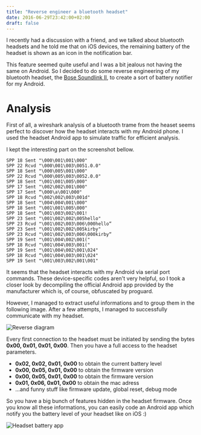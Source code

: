 ```yaml
---
title: "Reverse engineer a bluetooth headset"
date: 2016-06-29T23:42:00+02:00
draft: false
---
```


I recently had a discussion with a friend, and we talked about bluetooth headsets and he told me that on iOS devices, the remaining battery of the headset is shown as an icon in the notification bar.

This feature seemed quite useful and I was a bit jealous not having the same on Android. So I decided to do some reverse engineering of my bluetooth headset, the [Bose Soundlink II](https://www.bose.com/en_us/products/headphones/over_ear_headphones/soundlink-around-ear-wireless-headphones-ii.html), to create a sort of battery notifier for my Android.

# Analysis

First of all, a wireshark analysis of a bluetooth trame from the heaset seems perfect to discover how the headset interacts with my Android phone. I used the headset Android app to simulate traffic for efficient analysis. 

I kept the interesting part on the screenshot bellow.

```nohighlight
SPP 18 Sent "\000\001\001\000"
SPP 22 Rcvd "\000\001\003\0051.0.0"
SPP 18 Sent "\000\005\001\000"
SPP 22 Rcvd “\000\005\003\0052.0.0"
SPP 18 Sent "\001\001\005\000"
SPP 17 Sent "\002\002\001\000"
SPP 17 Sent “\000\a\001\000"
SPP 18 Rcvd “\002\002\003\001d"
SPP 18 Sent "\004\004\001\000"
SPP 18 Sent "\001\001\005\000"
SPP 18 Sent “\001\003\002\001!
SPP 23 Sent "\001\002\002\005hello"
SPP 23 Rcvd "\001\002\003\006\000hello“
SPP 23 Sent "\001\002\002\005kirby"
SPP 23 Rcvd "\001\002\003\006\000kirby“
SPP 19 Sent "\001\004\002\001("
SPP 18 Rcvd "\001\004\003\001("
SPP 19 Sent "\001\004\002\001\024"
SPP 18 Rcvd “\001\004\003\001\024"
SPP 19 Sent "\001\003\002\001\001"
```

It seems that the headset interacts with my Android via serial port commands. These device-specific codes aren't very helpful, so I took a closer look by decompiling the official Android app provided by the manufacturer which is, of course, obfuscated by proguard. 

However, I managed to extract useful informations and to group them in the following image. After a few attempts, I managed to successfully communicate with my headset. 

![Reverse diagram](/img/headset/reverse.jpg)

Every first connection to the headset must be initiated by sending the bytes **0x00, 0x01, 0x01, 0x00**. Then you have a full access to the headset parameters.

* **0x02, 0x02, 0x01, 0x00** to obtain the current battery level
* **0x00, 0x05, 0x01, 0x00** to obtain the firmware version
* **0x00, 0x05, 0x01, 0x00** to obtain the firmware version
* **0x01, 0x06, 0x01, 0x00** to obtain the mac adress
* ...and funny stuff like firmware update, global reset, debug mode

So you have a big bunch of features hidden in the headset firmware. Once you know all these informations, you can easily code an Android app which notify you the battery level of your headset like on iOS :)

![Headset battery app](/img/headset/android.jpg)
